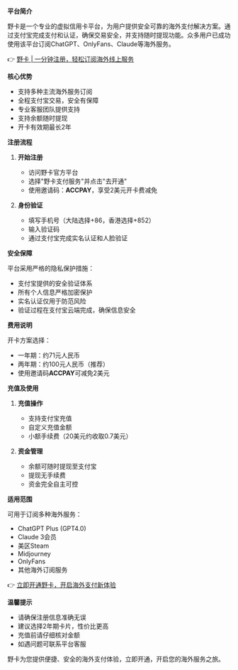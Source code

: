 **平台简介**

野卡是一个专业的虚拟信用卡平台，为用户提供安全可靠的海外支付解决方案。通过支付宝完成支付和认证，确保交易安全，并支持随时提现功能。众多用户已成功使用该平台订阅ChatGPT、OnlyFans、Claude等海外服务。

👉 [野卡 | 一分钟注册，轻松订阅海外线上服务](https://bit.ly/bewildcard)

**核心优势**

- 支持多种主流海外服务订阅
- 全程支付宝交易，安全有保障
- 专业客服团队提供支持
- 支持余额随时提现
- 开卡有效期最长2年

**注册流程**

1. **开始注册**
   - 访问野卡官方平台
   - 选择"野卡支付服务"并点击"去开通"
   - 使用邀请码：**ACCPAY**，享受2美元开卡费减免

2. **身份验证**
   - 填写手机号（大陆选择+86，香港选择+852）
   - 输入验证码
   - 通过支付宝完成实名认证和人脸验证

**安全保障**

平台采用严格的隐私保护措施：
- 支付宝提供的安全验证体系
- 所有个人信息严格加密保护
- 实名认证仅用于防范风险
- 验证过程在支付宝云端完成，确保信息安全

**费用说明**

开卡方案选择：
- 一年期：约71元人民币
- 两年期：约100元人民币（推荐）
- 使用邀请码**ACCPAY**可减免2美元

**充值及使用**

1. **充值操作**
   - 支持支付宝充值
   - 自定义充值金额
   - 小额手续费（20美元约收取0.7美元）

2. **资金管理**
   - 余额可随时提现至支付宝
   - 提现无手续费
   - 资金完全自主可控

**适用范围**

可用于订阅多种海外服务：
- ChatGPT Plus (GPT4.0)
- Claude 3会员
- 美区Steam
- Midjourney
- OnlyFans
- 其他海外订阅服务

👉 [立即开通野卡，开启海外支付新体验](https://bit.ly/bewildcard)

**温馨提示**

- 请确保注册信息准确无误
- 建议选择2年期卡片，性价比更高
- 充值前请仔细核对金额
- 如遇问题可联系平台客服

野卡为您提供便捷、安全的海外支付体验，立即开通，开启您的海外服务之旅。